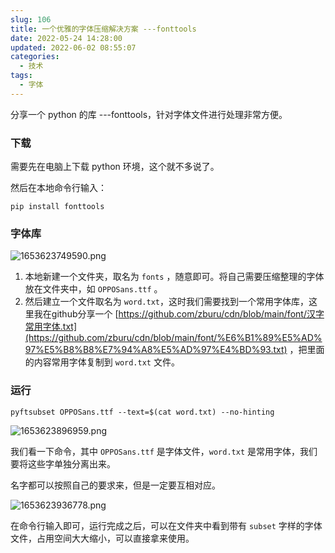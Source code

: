 ```yaml
---
slug: 106
title: 一个优雅的字体压缩解决方案 ---fonttools
date: 2022-05-24 14:28:00
updated: 2022-06-02 08:55:07
categories: 
  - 技术
tags: 
  - 字体
---
```



分享一个 python 的库 ---fonttools，针对字体文件进行处理非常方便。

### 下载
需要先在电脑上下载 python 环境，这个就不多说了。

然后在本地命令行输入：

```shell
pip install fonttools
```

### 字体库
![1653623749590.png](https://cdn.staticaly.com/gh/zburu/pic-cdn@main/2022/05/27/62904bc40bec5.png)

1. 本地新建一个文件夹，取名为 `fonts` ，随意即可。将自己需要压缩整理的字体放在文件夹中，如 `OPPOSans.ttf` 。
2. 然后建立一个文件取名为 `word.txt`，这时我们需要找到一个常用字体库，这里我在github分享一个 [https://github.com/zburu/cdn/blob/main/font/汉字常用字体.txt](https://github.com/zburu/cdn/blob/main/font/%E6%B1%89%E5%AD%97%E5%B8%B8%E7%94%A8%E5%AD%97%E4%BD%93.txt) ，把里面的内容常用字体复制到 `word.txt` 文件。

### 运行


```shell
pyftsubset OPPOSans.ttf --text=$(cat word.txt) --no-hinting
```

![1653623896959.png](https://cdn.staticaly.com/gh/zburu/pic-cdn@main/2022/05/27/62904c5765152.png)

我们看一下命令，其中 `OPPOSans.ttf` 是字体文件，`word.txt` 是常用字体，我们要将这些字单独分离出来。

名字都可以按照自己的要求来，但是一定要互相对应。

![1653623936778.png](https://cdn.staticaly.com/gh/zburu/pic-cdn@main/2022/05/27/62904c7f37cd3.png)

在命令行输入即可，运行完成之后，可以在文件夹中看到带有 `subset` 字样的字体文件，占用空间大大缩小，可以直接拿来使用。